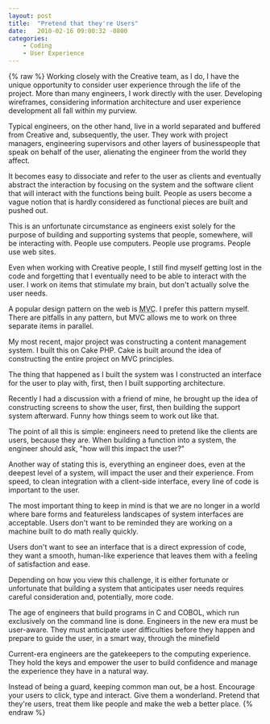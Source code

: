 ```yaml
---
layout: post
title:  "Pretend that they're Users"
date:   2010-02-16 09:00:32 -0800
categories:
    - Coding
    - User Experience
---
```

{% raw %}
Working closely with the Creative team, as I do, I have the unique opportunity to consider user experience through the life of the project. More than many engineers, I work directly with the user.  Developing wireframes, considering information architecture and user experience development all fall within my purview.

Typical engineers, on the other hand, live in a world separated and buffered from Creative and, subsequently, the user.  They work with project managers, engineering supervisors and other layers of businesspeople that speak on behalf of the user, alienating the engineer from the world they affect.

It becomes easy to dissociate and refer to the user as clients and eventually abstract the interaction by focusing on the system and the software client that will interact with the functions being built.  People as users become a vague notion that is hardly considered as functional pieces are built and pushed out.<!--more-->

This is an unfortunate circumstance as engineers exist solely for the purpose of building and supporting systems that people, somewhere, will be interacting with.  People use computers. People use programs.  People use web sites.

Even when working with Creative people, I still find myself getting lost in the code and forgetting that I eventually need to be able to interact with the user.  I work on items that stimulate my brain, but don't actually solve the user needs.

A popular design pattern on the web is <acronym title="Model View Controller">MVC</acronym>.  I prefer this pattern myself.  There are pitfalls in any pattern, but MVC allows me to work on three separate items in parallel.

My most recent, major project was constructing a content management system.  I built this on Cake PHP.  Cake is built around the idea of constructing the entire project on MVC principles.

The thing that happened as I built the system was I constructed an interface for the user to play with, first, then I built supporting architecture.

Recently I had a discussion with a friend of mine, he brought up the idea of constructing screens to show the user, first, then building the support system afterward.  Funny how things seem to work out like that.

The point of all this is simple: engineers need to pretend like the clients are users, because they are.  When building a function into a system, the engineer should ask, "how will this impact the user?"

Another way of stating this is, everything an engineer does, even at the deepest level of a system, will impact the user and their experience.  From speed, to clean integration with a client-side interface, every line of code is important to the user.

The most important thing to keep in mind is that we are no longer in a world where bare forms and featureless landscapes of system interfaces are acceptable.  Users don't want to be reminded they are working on a machine built to do math really quickly.

Users don't want to see an interface that is a direct expression of code, they want a smooth, human-like experience that leaves them with a feeling of satisfaction and ease.

Depending on how you view this challenge, it is either fortunate or unfortunate that building a system that anticipates user needs requires careful consideration and, potentially, more code.

The age of engineers that build programs in C and COBOL, which run exclusively on the command line is done.  Engineers in the new era must be user-aware.  They must anticipate user difficulties before they happen and prepare to guide the user, in a smart way, through the minefield

Current-era engineers are the gatekeepers to the computing experience.  They hold the keys and empower the user to build confidence and manage the experience they have in a natural way.

Instead of being a guard, keeping common man out, be a host.  Encourage your users to click, type and interact.  Give them a wonderland.  Pretend that they're users, treat them like people and make the web a better place.
{% endraw %}
    